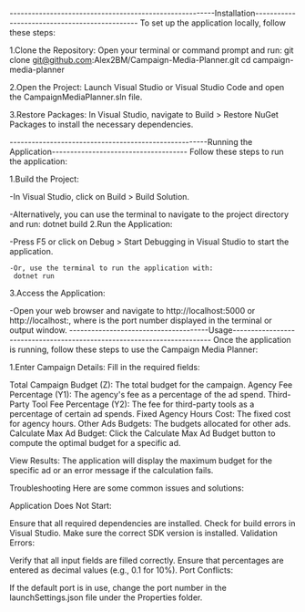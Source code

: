 --------------------------------------------------------Installation----------------------------------------------
To set up the application locally, follow these steps:

1.Clone the Repository: Open your terminal or command prompt and run:
git clone git@github.com:Alex2BM/Campaign-Media-Planner.git
cd campaign-media-planner

2.Open the Project: Launch Visual Studio or Visual Studio Code and open the CampaignMediaPlanner.sln file.

3.Restore Packages: In Visual Studio, navigate to Build > Restore NuGet Packages to install the necessary dependencies.



------------------------------------------------------Running the Application-------------------------------------
Follow these steps to run the application:

1.Build the Project:

  -In Visual Studio, click on Build > Build Solution.

  -Alternatively, you can use the terminal to navigate to the project directory and run:
       dotnet build
2.Run the Application:

   -Press F5 or click on Debug > Start Debugging in Visual Studio to start the application.

    -Or, use the terminal to run the application with:
     dotnet run

3.Access the Application:

   -Open your web browser and navigate to http://localhost:5000 or http://localhost:<PORT>,
   where <PORT> is the port number displayed in the terminal or output window.
--------------------------------------Usage------------------------------------------------------------------------
Once the application is running, follow these steps to use the Campaign Media Planner:

1.Enter Campaign Details: Fill in the required fields:

Total Campaign Budget (Z): The total budget for the campaign.
Agency Fee Percentage (Y1): The agency's fee as a percentage of the ad spend.
Third-Party Tool Fee Percentage (Y2): The fee for third-party tools as a percentage of certain ad spends.
Fixed Agency Hours Cost: The fixed cost for agency hours.
Other Ads Budgets: The budgets allocated for other ads.
Calculate Max Ad Budget: Click the Calculate Max Ad Budget button to compute the optimal budget for a specific ad.

View Results: The application will display the maximum budget for the specific ad or an error message if the calculation fails.

Troubleshooting
Here are some common issues and solutions:

Application Does Not Start:

Ensure that all required dependencies are installed.
Check for build errors in Visual Studio.
Make sure the correct SDK version is installed.
Validation Errors:

Verify that all input fields are filled correctly.
Ensure that percentages are entered as decimal values (e.g., 0.1 for 10%).
Port Conflicts:

If the default port is in use, change the port number in the launchSettings.json file under the Properties folder.